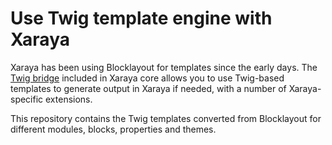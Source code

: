 # Use Twig template engine with Xaraya

Xaraya has been using Blocklayout for templates since the early days. The [Twig bridge](https://github.com/xaraya/core/blob/com.xaraya.core.bermuda/html/lib/xaraya/bridge/README.md#twig-template-engine) included in Xaraya core allows you to use Twig-based templates to generate output in Xaraya if needed, with a number of Xaraya-specific extensions.

This repository contains the Twig templates converted from Blocklayout for different modules, blocks, properties and themes.

